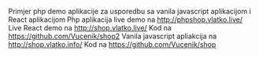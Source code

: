 Primjer php demo  aplikacije za usporedbu sa vanila javascript aplikacijom i React aplikacijom
Php aplikacija live demo na http://phpshop.vlatko.live/
Live React demo na http://shop.vlatko.live/
Kod na https://github.com/Vucenik/shop2
Vanila javascript apliakcija na http://shop.vlatko.info/
Kod na https://github.com/Vucenik/shop
